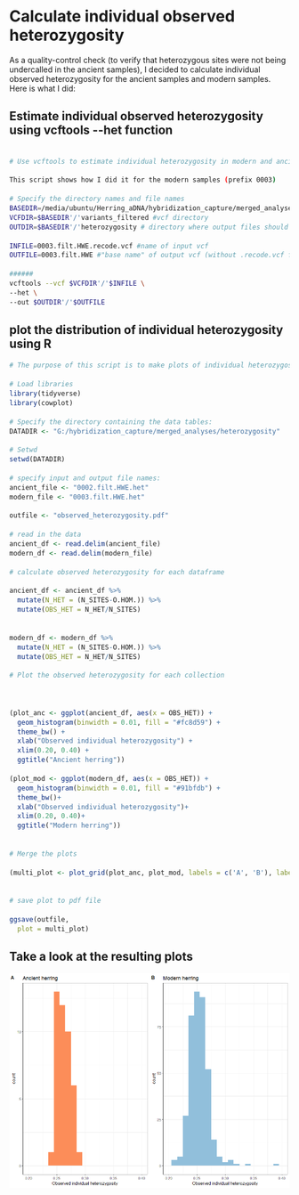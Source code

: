 # Calculate individual observed heterozygosity

As a quality-control check (to verify that heterozygous sites were not being undercalled in the ancient samples), I decided to calculate individual observed heterozygosity 
for the ancient samples and modern samples. Here is what I did:

## Estimate individual observed heterozygosity using vcftools --het function

``` bash

# Use vcftools to estimate individual heterozygosity in modern and ancient samples

This script shows how I did it for the modern samples (prefix 0003)

# Specify the directory names and file names
BASEDIR=/media/ubuntu/Herring_aDNA/hybridization_capture/merged_analyses #base directory
VCFDIR=$BASEDIR'/'variants_filtered #vcf directory
OUTDIR=$BASEDIR'/'heterozygosity # directory where output files should be saved

INFILE=0003.filt.HWE.recode.vcf #name of input vcf 
OUTFILE=0003.filt.HWE #"base name" of output vcf (without .recode.vcf file extension)

######
vcftools --vcf $VCFDIR'/'$INFILE \
--het \
--out $OUTDIR'/'$OUTFILE

```

## plot the distribution of individual heterozygosity using R 

``` r
# The purpose of this script is to make plots of individual heterozygosity calculated by vcftools --het

# Load libraries
library(tidyverse)
library(cowplot)

# Specify the directory containing the data tables:
DATADIR <- "G:/hybridization_capture/merged_analyses/heterozygosity"

# Setwd
setwd(DATADIR)

# specify input and output file names:
ancient_file <- "0002.filt.HWE.het" 
modern_file <- "0003.filt.HWE.het"

outfile <- "observed_heterozygosity.pdf"
  
# read in the data
ancient_df <- read.delim(ancient_file)
modern_df <- read.delim(modern_file)  

# calculate observed heterozygosity for each dataframe

ancient_df <- ancient_df %>%
  mutate(N_HET = (N_SITES-O.HOM.)) %>%
  mutate(OBS_HET = N_HET/N_SITES)


modern_df <- modern_df %>%
  mutate(N_HET = (N_SITES-O.HOM.)) %>%
  mutate(OBS_HET = N_HET/N_SITES)

# Plot the observed heterozygosity for each collection



(plot_anc <- ggplot(ancient_df, aes(x = OBS_HET)) +
  geom_histogram(binwidth = 0.01, fill = "#fc8d59") +
  theme_bw() +
  xlab("Observed individual heterozygosity") +
  xlim(0.20, 0.40) +
  ggtitle("Ancient herring"))

(plot_mod <- ggplot(modern_df, aes(x = OBS_HET)) +
  geom_histogram(binwidth = 0.01, fill = "#91bfdb") +
  theme_bw()+
  xlab("Observed individual heterozygosity")+
  xlim(0.20, 0.40)+
  ggtitle("Modern herring"))


# Merge the plots

(multi_plot <- plot_grid(plot_anc, plot_mod, labels = c('A', 'B'), label_size = 12))


# save plot to pdf file

ggsave(outfile,
  plot = multi_plot)
```

## Take a look at the resulting plots

![heterozygosity_plot](https://github.com/EleniLPetrou/ancient_DNA_salish_sea/blob/main/scripts/observed_heterozygosity.PNG?raw=true)
